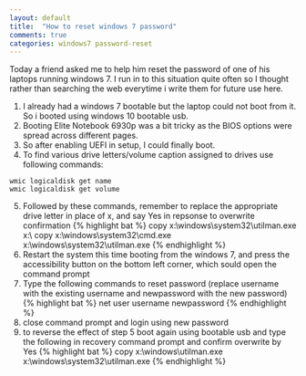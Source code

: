 ```yaml
---
layout: default
title:  "How to reset windows 7 password"
comments: true
categories: windows7 password-reset 
---
```


Today a friend asked me to help him reset the password of one of his laptops running windows 7. I run in to this situation quite often so I thought rather than searching the web everytime i write them for future use here. 

1. I already had a windows 7 bootable but the laptop could not boot from it. So i booted using windows 10 bootable usb.
2. Booting Elite Notebook 6930p was a bit tricky as the BIOS options were spread across different pages.
3. So after enabling UEFI in setup, I could finally boot.
4. To find various drive letters/volume caption assigned to drives use following commands:
``` dos 
wmic logicaldisk get name
wmic logicaldisk get volume
```
5. Followed by these commands, remember to replace the appropriate drive letter in place of x, and say Yes in repsonse to overwrite confirmation
{% highlight bat %} 
copy x:\windows\system32\utilman.exe x:\ 
copy x:\windows\system32\cmd.exe x:\windows\system32\utilman.exe
{% endhighlight %}
6. Restart the system this time booting from the windows 7, and press the accessibility button on the bottom left corner, which sould open the command prompt
7. Type the following commands to reset password (replace username with the existing username and newpassword with the new password)
{% highlight bat %} 
net user username newpassword
{% endhighlight %}
8. close command prompt and login using new password
9. to reverse the effect of step 5 boot again using bootable usb and type the following in recovery command prompt and confirm overwrite by Yes
{% highlight bat %} 
copy x:\windows\utilman.exe x:\windows\system32\utilman.exe
{% endhighlight %}
